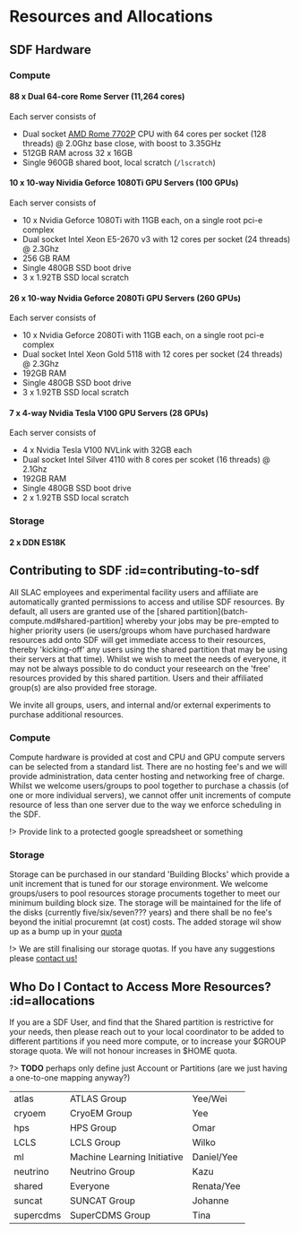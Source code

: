 # Resources and Allocations

## SDF Hardware 

### Compute

#### 88 x Dual 64-core Rome Server (11,264 cores)

Each server consists of
- Dual socket [AMD Rome 7702P](https://www.amd.com/en/products/cpu/amd-epyc-7702) CPU with 64 cores per socket (128 threads) @ 2.0Ghz base close, with boost to 3.35GHz
- 512GB RAM across 32 x 16GB
- Single 960GB shared boot, local scratch (`/lscratch`)

#### 10 x 10-way Nividia Geforce 1080Ti GPU Servers (100 GPUs)

Each server consists of
- 10 x Nvidia Geforce 1080Ti with 11GB each, on a single root pci-e complex
- Dual socket Intel Xeon E5-2670 v3 with 12 cores per socket (24 threads) @ 2.3Ghz
- 256 GB RAM
- Single 480GB SSD boot drive
- 3 x 1.92TB SSD local scratch

#### 26 x 10-way Nvidia Geforce 2080Ti GPU Servers (260 GPUs)

Each server consists of
- 10 x Nvidia Geforce 2080Ti with 11GB each, on a single root pci-e complex
- Dual socket Intel Xeon Gold 5118 with 12 cores per socket (24 threads) @ 2.3Ghz
- 192GB RAM
- Single 480GB SSD boot drive
- 3 x 1.92TB SSD local scratch

#### 7 x 4-way Nvidia Tesla V100 GPU Servers (28 GPUs)

Each server consists of
- 4 x Nvidia Tesla V100 NVLink with 32GB each
- Dual socket Intel Silver 4110 with 8 cores per scoket (16 threads) @ 2.1Ghz
- 192GB RAM
- Single 480GB SSD boot drive
- 2 x 1.92TB SSD local scratch


### Storage

#### 2 x DDN ES18K


## Contributing to SDF :id=contributing-to-sdf

All SLAC employees and experimental facility users and affiliate are automatically granted permissions to access and utilise SDF resources. By default, all users are granted use of the [shared partition](batch-compute.md#shared-partition] whereby your jobs may be pre-empted to higher priority users (ie users/groups whom have purchased hardware resources add onto SDF will get immediate access to their resources, thereby 'kicking-off' any users using the shared partition that may be using their servers at that time). Whilst we wish to meet the needs of everyone, it may not be always possible to do conduct your reseearch on the 'free' resources provided by this shared partition. Users and their affiliated group(s) are also provided free storage.

We invite all groups, users, and internal and/or external experiments to purchase additional resources.

### Compute

Compute hardware is provided at cost and CPU and GPU compute servers can be selected from a standard list. There are no hosting fee's and we will provide administration, data center hosting and networking free of charge. Whilst we welcome users/groups to pool together to purchase a chassis (of one or more individual servers), we cannot offer unit increments of compute resource of less than one server due to the way we enforce scheduling in the SDF.

!> Provide link to a protected google spreadsheet or something

### Storage

Storage can be purchased in our standard 'Building Blocks' which provide a unit increment that is tuned for our storage environment. We welcome groups/users to pool resources storage procuments together to meet our minimum building block size. The storage will be maintained for the life of the disks (currently five/six/seven??? years) and there shall be no fee's beyond the initial procuremnt (at cost) costs. The added storage wil show up as a bump up in your [quota](TODO.md)

!> We are still finalising our storage quotas. If you have any suggestions please [contact us!](contact-us.md)


## Who Do I Contact to Access More Resources? :id=allocations

If you are a SDF User, and find that the Shared partition is restrictive for your needs, then please reach out to your local coordinator to be added to different partitions if you need more compute, or to increase your $GROUP storage quota. We will not honour increases in $HOME quota. 

?> __TODO__ perhaps only define just Account or Partitions (are we just having a one-to-one mapping anyway?)

| | | |
|--- |--- |--- |
|atlas  |ATLAS Group    |Yee/Wei |
|cryoem |CryoEM Group   |Yee     |
|hps      |HPS Group      |Omar    |
|LCLS     |LCLS Group     |Wilko   |
|ml         |Machine Learning Initiative |      Daniel/Yee |
|neutrino       |Neutrino Group | Kazu |
|shared |Everyone           |Renata/Yee |
|suncat |SUNCAT Group   | Johanne|
|supercdms|SuperCDMS Group | Tina|


